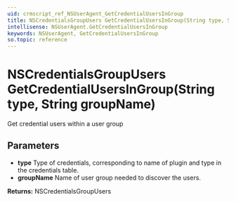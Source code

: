 ```yaml
---
uid: crmscript_ref_NSUserAgent_GetCredentialUsersInGroup
title: NSCredentialsGroupUsers GetCredentialUsersInGroup(String type, String groupName)
intellisense: NSUserAgent.GetCredentialUsersInGroup
keywords: NSUserAgent, GetCredentialUsersInGroup
so.topic: reference
---
```


# NSCredentialsGroupUsers GetCredentialUsersInGroup(String type, String groupName)

Get credential users within a user group

## Parameters

* **type** Type of credentials, corresponding to name of plugin and type in the credentials table.
* **groupName** Name of user group needed to discover the users.

**Returns:** NSCredentialsGroupUsers
